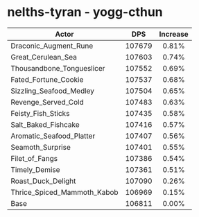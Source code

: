 # nelths-tyran - yogg-cthun
| Actor | DPS | Increase |
|---|:---:|:---:|
|Draconic_Augment_Rune|107679|0.81%|
|Great_Cerulean_Sea|107603|0.74%|
|Thousandbone_Tongueslicer|107552|0.69%|
|Fated_Fortune_Cookie|107537|0.68%|
|Sizzling_Seafood_Medley|107504|0.65%|
|Revenge_Served_Cold|107483|0.63%|
|Feisty_Fish_Sticks|107435|0.58%|
|Salt_Baked_Fishcake|107416|0.57%|
|Aromatic_Seafood_Platter|107407|0.56%|
|Seamoth_Surprise|107401|0.55%|
|Filet_of_Fangs|107386|0.54%|
|Timely_Demise|107361|0.51%|
|Roast_Duck_Delight|107090|0.26%|
|Thrice_Spiced_Mammoth_Kabob|106969|0.15%|
|Base|106811|0.00%|
